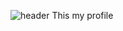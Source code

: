 ![header](https://capsule-render.vercel.app/api?type=waving&color=0000FF&height=300&section=header&text=Welcome!%10MyProfile&fontSize=90&fontColor=FFFFFF)
This my profile
